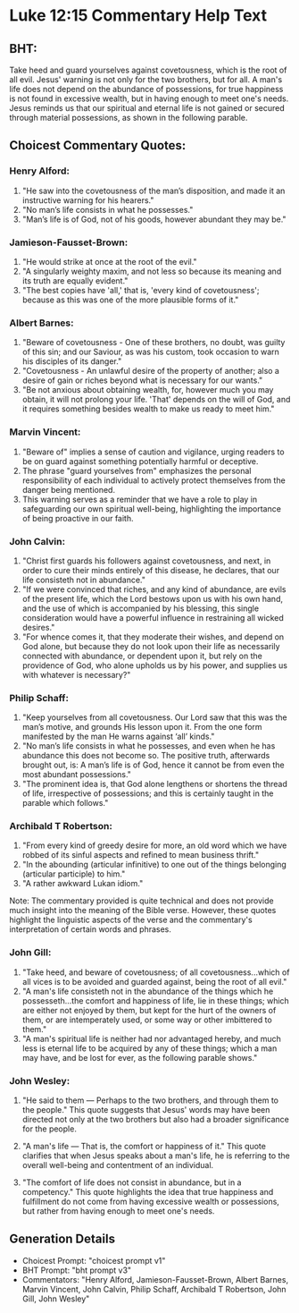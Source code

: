 # Luke 12:15 Commentary Help Text

## BHT:
Take heed and guard yourselves against covetousness, which is the root of all evil. Jesus' warning is not only for the two brothers, but for all. A man's life does not depend on the abundance of possessions, for true happiness is not found in excessive wealth, but in having enough to meet one's needs. Jesus reminds us that our spiritual and eternal life is not gained or secured through material possessions, as shown in the following parable.

## Choicest Commentary Quotes:
### Henry Alford:
1. "He saw into the covetousness of the man’s disposition, and made it an instructive warning for his hearers."
2. "No man’s life consists in what he possesses."
3. "Man’s life is of God, not of his goods, however abundant they may be."

### Jamieson-Fausset-Brown:
1. "He would strike at once at the root of the evil." 
2. "A singularly weighty maxim, and not less so because its meaning and its truth are equally evident." 
3. "The best copies have 'all,' that is, 'every kind of covetousness'; because as this was one of the more plausible forms of it."

### Albert Barnes:
1. "Beware of covetousness - One of these brothers, no doubt, was guilty of this sin; and our Saviour, as was his custom, took occasion to warn his disciples of its danger."
2. "Covetousness - An unlawful desire of the property of another; also a desire of gain or riches beyond what is necessary for our wants."
3. "Be not anxious about obtaining wealth, for, however much you may obtain, it will not prolong your life. 'That' depends on the will of God, and it requires something besides wealth to make us ready to meet him."

### Marvin Vincent:
1. "Beware of" implies a sense of caution and vigilance, urging readers to be on guard against something potentially harmful or deceptive.
2. The phrase "guard yourselves from" emphasizes the personal responsibility of each individual to actively protect themselves from the danger being mentioned.
3. This warning serves as a reminder that we have a role to play in safeguarding our own spiritual well-being, highlighting the importance of being proactive in our faith.

### John Calvin:
1. "Christ first guards his followers against covetousness, and next, in order to cure their minds entirely of this disease, he declares, that our life consisteth not in abundance." 
2. "If we were convinced that riches, and any kind of abundance, are evils of the present life, which the Lord bestows upon us with his own hand, and the use of which is accompanied by his blessing, this single consideration would have a powerful influence in restraining all wicked desires."
3. "For whence comes it, that they moderate their wishes, and depend on God alone, but because they do not look upon their life as necessarily connected with abundance, or dependent upon it, but rely on the providence of God, who alone upholds us by his power, and supplies us with whatever is necessary?"

### Philip Schaff:
1. "Keep yourselves from all covetousness. Our Lord saw that this was the man’s motive, and grounds His lesson upon it. From the one form manifested by the man He warns against ‘all’ kinds."
2. "No man’s life consists in what he possesses, and even when he has abundance this does not become so. The positive truth, afterwards brought out, is: A man’s life is of God, hence it cannot be from even the most abundant possessions."
3. "The prominent idea is, that God alone lengthens or shortens the thread of life, irrespective of possessions; and this is certainly taught in the parable which follows."

### Archibald T Robertson:
1. "From every kind of greedy desire for more, an old word which we have robbed of its sinful aspects and refined to mean business thrift." 
2. "In the abounding (articular infinitive) to one out of the things belonging (articular participle) to him."
3. "A rather awkward Lukan idiom."

Note: The commentary provided is quite technical and does not provide much insight into the meaning of the Bible verse. However, these quotes highlight the linguistic aspects of the verse and the commentary's interpretation of certain words and phrases.

### John Gill:
1. "Take heed, and beware of covetousness; of all covetousness...which of all vices is to be avoided and guarded against, being the root of all evil."
2. "A man's life consisteth not in the abundance of the things which he possesseth...the comfort and happiness of life, lie in these things; which are either not enjoyed by them, but kept for the hurt of the owners of them, or are intemperately used, or some way or other imbittered to them."
3. "A man's spiritual life is neither had nor advantaged hereby, and much less is eternal life to be acquired by any of these things; which a man may have, and be lost for ever, as the following parable shows."

### John Wesley:
1. "He said to them — Perhaps to the two brothers, and through them to the people." This quote suggests that Jesus' words may have been directed not only at the two brothers but also had a broader significance for the people. 

2. "A man's life — That is, the comfort or happiness of it." This quote clarifies that when Jesus speaks about a man's life, he is referring to the overall well-being and contentment of an individual. 

3. "The comfort of life does not consist in abundance, but in a competency." This quote highlights the idea that true happiness and fulfillment do not come from having excessive wealth or possessions, but rather from having enough to meet one's needs.


## Generation Details
- Choicest Prompt: "choicest prompt v1"
- BHT Prompt: "bht prompt v3"
- Commentators: "Henry Alford, Jamieson-Fausset-Brown, Albert Barnes, Marvin Vincent, John Calvin, Philip Schaff, Archibald T Robertson, John Gill, John Wesley"

